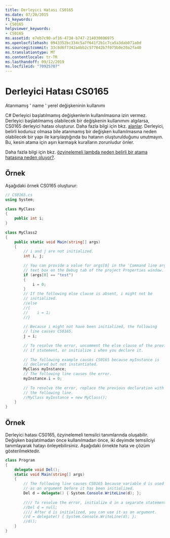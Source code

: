 ```yaml
---
title: Derleyici Hatası CS0165
ms.date: 07/20/2015
f1_keywords:
- CS0165
helpviewer_keywords:
- CS0165
ms.assetid: e7eb7c90-af16-4734-b747-214030696975
ms.openlocfilehash: 0943352bc334c5a7f641f2b1c7ca5a3dab071a0d
ms.sourcegitcommit: 33c8d6f7342a4bb2c577842b7f075b0e20a2fa40
ms.translationtype: MT
ms.contentlocale: tr-TR
ms.lasthandoff: 09/12/2019
ms.locfileid: "70925707"
---
```

# <a name="compiler-error-cs0165"></a>Derleyici Hatası CS0165
Atanmamış ' name ' yerel değişkeninin kullanımı  
  
 C# Derleyici başlatılmamış değişkenlerin kullanılmasına izin vermez. Derleyici başlatılmamış olabilecek bir değişkenin kullanımını algılarsa, CS0165 derleyici hatası oluşturur. Daha fazla bilgi için bkz. [alanlar](../../programming-guide/classes-and-structs/fields.md). Derleyici, belirli kodunuz olmasa bile atanmamış bir değişken kullanılmasına neden olabilecek bir yapı ile karşılaştığında bu hatanın oluşturulduğunu unutmayın. Bu, kesin atama için aşırı karmaşık kuralların zorunludur önler.  
  
 Daha fazla bilgi için bkz. [özyinelemeli lambda neden belirli bir atama hatasına neden oluyor?](https://blogs.msdn.microsoft.com/ericlippert/2006/08/18/why-does-a-recursive-lambda-cause-a-definite-assignment-error/).  
  
## <a name="example"></a>Örnek  
 Aşağıdaki örnek CS0165 oluşturur:  
  
```csharp  
// CS0165.cs  
using System;  
  
class MyClass  
{  
    public int i;  
}  
  
class MyClass2  
{  
    public static void Main(string[] args)  
    {  
        // i and j are not initialized.  
        int i, j;  
  
        // You can provide a value for args[0] in the 'Command line arguments'  
        // text box on the Debug tab of the project Properties window.  
        if (args[0] == "test")  
        {  
            i = 0;  
        }  
        // If the following else clause is absent, i might not be  
        // initialized.  
        //else  
        //{  
        //    i = 1;  
        //}  
  
        // Because i might not have been initialized, the following   
        // line causes CS0165.  
        j = i;  
  
        // To resolve the error, uncomment the else clause of the previous  
        // if statement, or initialize i when you declare it.  
  
        // The following example causes CS0165 because myInstance is  
        // declared but not instantiated.  
        MyClass myInstance;  
        // The following line causes the error.  
        myInstance.i = 0;   
  
        // To resolve the error, replace the previous declaration with  
        // the following line.  
        //MyClass myInstance = new MyClass();  
    }  
}  
```  
  
## <a name="example"></a>Örnek  
 Derleyici hatası CS0165, özyinelemeli temsilci tanımlarında oluşabilir. Değişken başlatılmadan önce kullanılmadan önce, iki deyimde temsilciyi tanımlayarak hatayı önleyebilirsiniz. Aşağıdaki örnekte hata ve çözüm gösterilmektedir.  
  
```csharp  
class Program  
{  
    delegate void Del();  
    static void Main(string[] args)  
    {  
        // The following line causes CS0165 because variable d is used   
        // as an argument before it has been initialized.  
        Del d = delegate() { System.Console.WriteLine(d); };   
  
        //// To resolve the error, initialize d in a separate statement.  
        //Del d = null;  
        //// After d is initialized, you can use it as an argument.  
        //d = delegate() { System.Console.WriteLine(d); };  
        //d();  
    }  
}  
```
